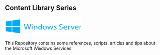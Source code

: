## Content Library Series
<img src="/images/logo-win-server.png" width="250"/>

This Repository contains some references, scripts, articles and tips about the Microsoft Windows Services.